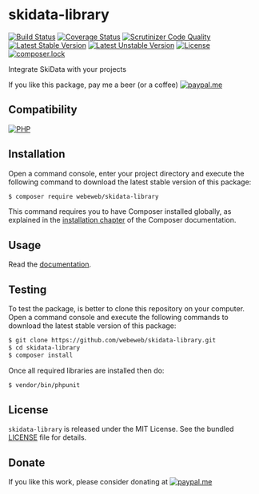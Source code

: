 skidata-library
===============

[![Build Status](https://img.shields.io/github/workflow/status/webeweb/skidata-library/build?style=flat-square)](https://github.com/webeweb/skidata-library/actions)
[![Coverage Status](https://img.shields.io/coveralls/github/webeweb/skidata-library/master.svg?style=flat-square)](https://coveralls.io/github/webeweb/skidata-library?branch=master)
[![Scrutinizer Code Quality](https://img.shields.io/scrutinizer/quality/g/webeweb/skidata-library/master.svg?style=flat-square)](https://scrutinizer-ci.com/g/webeweb/skidata-library/?branch=master)
[![Latest Stable Version](https://img.shields.io/packagist/v/webeweb/skidata-library.svg?style=flat-square)](https://packagist.org/packages/webeweb/skidata-library)
[![Latest Unstable Version](https://img.shields.io/packagist/vpre/webeweb/skidata-library.svg?style=flat-square)](https://packagist.org/packages/webeweb/skidata-library)
[![License](https://img.shields.io/packagist/l/webeweb/skidata-library.svg?style=flat-square)](https://packagist.org/packages/webeweb/skidata-library)
[![composer.lock](https://img.shields.io/badge/.lock-uncommited-important.svg?style=flat-square)](https://packagist.org/packages/webeweb/skidata-library)

Integrate SkiData with your projects

If you like this package, pay me a beer (or a coffee)
[![paypal.me](https://img.shields.io/badge/paypal.me-webeweb-0070ba.svg?style=flat-square&logo=paypal)](https://www.paypal.me/webeweb)

## Compatibility

[![PHP](https://img.shields.io/packagist/php-v/webeweb/skidata-library.svg?style=flat-square)](http://php.net)

## Installation

Open a command console, enter your project directory and execute the following
command to download the latest stable version of this package:

```bash
$ composer require webeweb/skidata-library
```

This command requires you to have Composer installed globally, as explained in
the [installation chapter](https://getcomposer.org/doc/00-intro.md) of the
Composer documentation.

## Usage

Read the [documentation](doc/index.md).

## Testing

To test the package, is better to clone this repository on your computer.
Open a command console and execute the following commands to download the latest
stable version of this package:

```bash
$ git clone https://github.com/webeweb/skidata-library.git
$ cd skidata-library
$ composer install
```

Once all required libraries are installed then do:

```bash
$ vendor/bin/phpunit
```

## License

`skidata-library` is released under the MIT License. See the bundled [LICENSE](LICENSE)
file for details.

## Donate

If you like this work, please consider donating at
[![paypal.me](https://img.shields.io/badge/paypal.me-webeweb-0070ba.svg?style=flat-square&logo=paypal)](https://www.paypal.me/webeweb)
